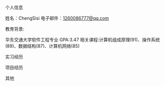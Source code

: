 个人信息

姓名：ChengSisi
电子邮件：1260086777@qq.com

教育背景:

华东交通大学软件工程专业
GPA:3.47 相关课程:计算机组成原理(91)、操作系统(89)、数据结构(87)、计算机网络(85)

实习经历

项目经历

其他


